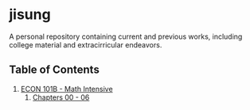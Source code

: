 # jisung
A personal repository containing current and previous works, including college material and extracirricular endeavors.

## Table of Contents
1. [ECON 101B - Math Intensive](/ECON%20101B%20-%20Math%20Intensive/)
   1. [Chapters 00 - 06](/ECON%20101B%20-%20Math%20Intensive/00%20-%2006/)
